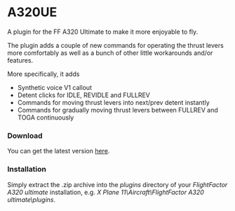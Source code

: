 # A320UE
A plugin for the FF A320 Ultimate to make it more enjoyable to fly.

The plugin adds a couple of new commands for operating the thrust levers more comfortably as well as a bunch of other little workarounds and/or features.

More specifically, it adds
* Synthetic voice V1 callout
* Detent clicks for IDLE, REVIDLE and FULLREV
* Commands for moving thrust levers into next/prev detent instantly
* Commands for gradually moving thrust levers between FULLREV and TOGA continuously


### Download
You can get the latest version [here]().

### Installation
Simply extract the .zip archive into the *plugins* directory of your *FlightFactor A320 ultimate* installation, e.g. *X Plane 11\Aircraft\FlightFactor A320 ultimate\plugins*.
